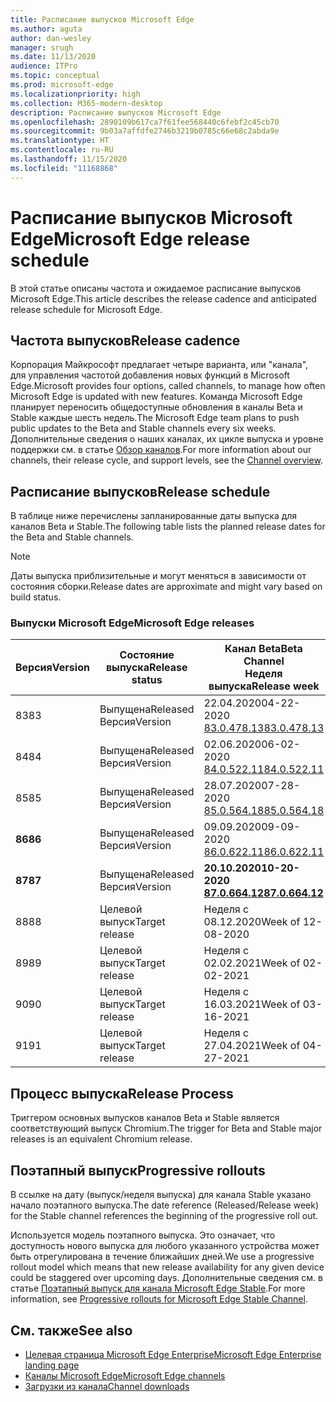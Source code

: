 ```yaml
---
title: Расписание выпусков Microsoft Edge
ms.author: aguta
author: dan-wesley
manager: srugh
ms.date: 11/13/2020
audience: ITPro
ms.topic: conceptual
ms.prod: microsoft-edge
ms.localizationpriority: high
ms.collection: M365-modern-desktop
description: Расписание выпусков Microsoft Edge
ms.openlocfilehash: 2890109b617ca7f61fee568440c6febf2c45cb70
ms.sourcegitcommit: 9b03a7affdfe2746b3219b0785c66e68c2abda9e
ms.translationtype: HT
ms.contentlocale: ru-RU
ms.lasthandoff: 11/15/2020
ms.locfileid: "11168868"
---
```

# <span data-ttu-id="01ea4-103">Расписание выпусков Microsoft Edge</span><span class="sxs-lookup"><span data-stu-id="01ea4-103">Microsoft Edge release schedule</span></span>

<span data-ttu-id="01ea4-104">В этой статье описаны частота и ожидаемое расписание выпусков Microsoft Edge.</span><span class="sxs-lookup"><span data-stu-id="01ea4-104">This article describes the release cadence and anticipated release schedule for Microsoft Edge.</span></span>

## <span data-ttu-id="01ea4-105">Частота выпусков</span><span class="sxs-lookup"><span data-stu-id="01ea4-105">Release cadence</span></span>

<span data-ttu-id="01ea4-106">Корпорация Майкрософт предлагает четыре варианта, или "канала", для управления частотой добавления новых функций в Microsoft Edge.</span><span class="sxs-lookup"><span data-stu-id="01ea4-106">Microsoft provides four options, called channels, to manage how often Microsoft Edge is updated with new features.</span></span> <span data-ttu-id="01ea4-107">Команда Microsoft Edge планирует переносить общедоступные обновления в каналы Beta и Stable каждые шесть недель.</span><span class="sxs-lookup"><span data-stu-id="01ea4-107">The Microsoft Edge team plans to push public updates to the Beta and Stable channels every six weeks.</span></span> <span data-ttu-id="01ea4-108">Дополнительные сведения о наших каналах, их цикле выпуска и уровне поддержки см. в статье [Обзор каналов](https://docs.microsoft.com/DeployEdge/microsoft-edge-channels#channel-overview).</span><span class="sxs-lookup"><span data-stu-id="01ea4-108">For more information about our channels, their release cycle, and support levels, see the [Channel overview](https://docs.microsoft.com/DeployEdge/microsoft-edge-channels#channel-overview).</span></span>

## <span data-ttu-id="01ea4-109">Расписание выпусков</span><span class="sxs-lookup"><span data-stu-id="01ea4-109">Release schedule</span></span>

<span data-ttu-id="01ea4-110">В таблице ниже перечислены запланированные даты выпуска для каналов Beta и Stable.</span><span class="sxs-lookup"><span data-stu-id="01ea4-110">The following table lists the planned release dates for the Beta and Stable channels.</span></span>

> [!NOTE]
> <span data-ttu-id="01ea4-111">Даты выпуска приблизительные и могут меняться в зависимости от состояния сборки.</span><span class="sxs-lookup"><span data-stu-id="01ea4-111">Release dates are approximate and might vary based on build status.</span></span>

### <span data-ttu-id="01ea4-112">Выпуски Microsoft Edge</span><span class="sxs-lookup"><span data-stu-id="01ea4-112">Microsoft Edge releases</span></span>

| <span data-ttu-id="01ea4-113">Версия</span><span class="sxs-lookup"><span data-stu-id="01ea4-113">Version</span></span> | <span data-ttu-id="01ea4-114">Состояние выпуска</span><span class="sxs-lookup"><span data-stu-id="01ea4-114">Release status</span></span> | <span data-ttu-id="01ea4-115">Канал Beta</span><span class="sxs-lookup"><span data-stu-id="01ea4-115">Beta Channel</span></span><br><span data-ttu-id="01ea4-116">Неделя выпуска</span><span class="sxs-lookup"><span data-stu-id="01ea4-116">Release week</span></span> | <span data-ttu-id="01ea4-117">Канал Stable</span><span class="sxs-lookup"><span data-stu-id="01ea4-117">Stable Channel</span></span><br><span data-ttu-id="01ea4-118">Неделя выпуска</span><span class="sxs-lookup"><span data-stu-id="01ea4-118">Release week</span></span> |
|---------|-----|------|--------|
| <span data-ttu-id="01ea4-119">83</span><span class="sxs-lookup"><span data-stu-id="01ea4-119">83</span></span> | <span data-ttu-id="01ea4-120">Выпущена</span><span class="sxs-lookup"><span data-stu-id="01ea4-120">Released</span></span><br><span data-ttu-id="01ea4-121">Версия</span><span class="sxs-lookup"><span data-stu-id="01ea4-121">Version</span></span> | <span data-ttu-id="01ea4-122">22.04.2020</span><span class="sxs-lookup"><span data-stu-id="01ea4-122">04-22-2020</span></span><br>[<span data-ttu-id="01ea4-123">83.0.478.13</span><span class="sxs-lookup"><span data-stu-id="01ea4-123">83.0.478.13</span></span>](https://docs.microsoft.com/DeployEdge/microsoft-edge-relnote-beta-channel#version-83047813-april-22) | <span data-ttu-id="01ea4-124">21.05.2020</span><span class="sxs-lookup"><span data-stu-id="01ea4-124">05-21-2020</span></span><br> [<span data-ttu-id="01ea4-125">83.0.478.37</span><span class="sxs-lookup"><span data-stu-id="01ea4-125">83.0.478.37</span></span>](https://docs.microsoft.com/DeployEdge/microsoft-edge-relnote-stable-channel#version-83047837-may-21) |
| <span data-ttu-id="01ea4-126">84</span><span class="sxs-lookup"><span data-stu-id="01ea4-126">84</span></span> | <span data-ttu-id="01ea4-127">Выпущена</span><span class="sxs-lookup"><span data-stu-id="01ea4-127">Released</span></span><br><span data-ttu-id="01ea4-128">Версия</span><span class="sxs-lookup"><span data-stu-id="01ea4-128">Version</span></span> | <span data-ttu-id="01ea4-129">02.06.2020</span><span class="sxs-lookup"><span data-stu-id="01ea4-129">06-02-2020</span></span><br>[<span data-ttu-id="01ea4-130">84.0.522.11</span><span class="sxs-lookup"><span data-stu-id="01ea4-130">84.0.522.11</span></span>](https://docs.microsoft.com/DeployEdge/microsoft-edge-relnote-beta-channel#version-84052211-june-2) | <span data-ttu-id="01ea4-131">16.07.2020</span><span class="sxs-lookup"><span data-stu-id="01ea4-131">07-16-2020</span></span><br> [<span data-ttu-id="01ea4-132">84.0.522.40.</span><span class="sxs-lookup"><span data-stu-id="01ea4-132">84.0.522.40</span></span>](https://docs.microsoft.com/DeployEdge/microsoft-edge-relnote-stable-channel#version-84052240-july-16) |
| <span data-ttu-id="01ea4-133">85</span><span class="sxs-lookup"><span data-stu-id="01ea4-133">85</span></span> | <span data-ttu-id="01ea4-134">Выпущена</span><span class="sxs-lookup"><span data-stu-id="01ea4-134">Released</span></span><br><span data-ttu-id="01ea4-135">Версия</span><span class="sxs-lookup"><span data-stu-id="01ea4-135">Version</span></span> | <span data-ttu-id="01ea4-136">28.07.2020</span><span class="sxs-lookup"><span data-stu-id="01ea4-136">07-28-2020</span></span><br>[<span data-ttu-id="01ea4-137">85.0.564.18</span><span class="sxs-lookup"><span data-stu-id="01ea4-137">85.0.564.18</span></span>](https://docs.microsoft.com/DeployEdge/microsoft-edge-relnote-beta-channel#version-85056418-july-28)  | <span data-ttu-id="01ea4-138">27.08.2020</span><span class="sxs-lookup"><span data-stu-id="01ea4-138">08-27-2020</span></span><br>[<span data-ttu-id="01ea4-139">85.0.564.41</span><span class="sxs-lookup"><span data-stu-id="01ea4-139">85.0.564.41</span></span>](https://docs.microsoft.com/DeployEdge/microsoft-edge-relnote-stable-channel#version-85056441-august-27) |
| **<span data-ttu-id="01ea4-140">86</span><span class="sxs-lookup"><span data-stu-id="01ea4-140">86</span></span>** | <span data-ttu-id="01ea4-141">Выпущена</span><span class="sxs-lookup"><span data-stu-id="01ea4-141">Released</span></span><br><span data-ttu-id="01ea4-142">Версия</span><span class="sxs-lookup"><span data-stu-id="01ea4-142">Version</span></span> | <span data-ttu-id="01ea4-143">09.09.2020</span><span class="sxs-lookup"><span data-stu-id="01ea4-143">09-09-2020</span></span><br>[<span data-ttu-id="01ea4-144">86.0.622.11</span><span class="sxs-lookup"><span data-stu-id="01ea4-144">86.0.622.11</span></span>](https://docs.microsoft.com/DeployEdge/microsoft-edge-relnote-beta-channel#version-86062211-september-9) | **<span data-ttu-id="01ea4-145">09.10.2020</span><span class="sxs-lookup"><span data-stu-id="01ea4-145">10-09-2020</span></span>**<br>**[<span data-ttu-id="01ea4-146">86.0.622.38</span><span class="sxs-lookup"><span data-stu-id="01ea4-146">86.0.622.38</span></span>](https://docs.microsoft.com/deployedge/microsoft-edge-relnote-stable-channel#version-86062238-october-9)** |
| **<span data-ttu-id="01ea4-147">87</span><span class="sxs-lookup"><span data-stu-id="01ea4-147">87</span></span>** | <span data-ttu-id="01ea4-148">Выпущена</span><span class="sxs-lookup"><span data-stu-id="01ea4-148">Released</span></span><br><span data-ttu-id="01ea4-149">Версия</span><span class="sxs-lookup"><span data-stu-id="01ea4-149">Version</span></span> | **<span data-ttu-id="01ea4-150">20.10.2020</span><span class="sxs-lookup"><span data-stu-id="01ea4-150">10-20-2020</span></span>**<br>**[<span data-ttu-id="01ea4-151">87.0.664.12</span><span class="sxs-lookup"><span data-stu-id="01ea4-151">87.0.664.12</span></span>](https://docs.microsoft.com/deployedge/microsoft-edge-relnote-beta-channel#version-87066412--october-20)** | <span data-ttu-id="01ea4-152">Неделя с 19.11.2020</span><span class="sxs-lookup"><span data-stu-id="01ea4-152">Week of 11-19-2020</span></span> |
| <span data-ttu-id="01ea4-153">88</span><span class="sxs-lookup"><span data-stu-id="01ea4-153">88</span></span> | <span data-ttu-id="01ea4-154">Целевой выпуск</span><span class="sxs-lookup"><span data-stu-id="01ea4-154">Target release</span></span> | <span data-ttu-id="01ea4-155">Неделя с 08.12.2020</span><span class="sxs-lookup"><span data-stu-id="01ea4-155">Week of 12-08-2020</span></span> | <span data-ttu-id="01ea4-156">Неделя с 21.01.2021</span><span class="sxs-lookup"><span data-stu-id="01ea4-156">Week of 01-21-2021</span></span> |
| <span data-ttu-id="01ea4-157">89</span><span class="sxs-lookup"><span data-stu-id="01ea4-157">89</span></span> | <span data-ttu-id="01ea4-158">Целевой выпуск</span><span class="sxs-lookup"><span data-stu-id="01ea4-158">Target release</span></span> | <span data-ttu-id="01ea4-159">Неделя с 02.02.2021</span><span class="sxs-lookup"><span data-stu-id="01ea4-159">Week of 02-02-2021</span></span> | <span data-ttu-id="01ea4-160">Неделя с 04.03.2021</span><span class="sxs-lookup"><span data-stu-id="01ea4-160">Week of 03-04-2021</span></span> |
| <span data-ttu-id="01ea4-161">90</span><span class="sxs-lookup"><span data-stu-id="01ea4-161">90</span></span> | <span data-ttu-id="01ea4-162">Целевой выпуск</span><span class="sxs-lookup"><span data-stu-id="01ea4-162">Target release</span></span> | <span data-ttu-id="01ea4-163">Неделя с 16.03.2021</span><span class="sxs-lookup"><span data-stu-id="01ea4-163">Week of 03-16-2021</span></span> | <span data-ttu-id="01ea4-164">Неделя с 15.04.2021</span><span class="sxs-lookup"><span data-stu-id="01ea4-164">Week of 4-15-2021</span></span> |
| <span data-ttu-id="01ea4-165">91</span><span class="sxs-lookup"><span data-stu-id="01ea4-165">91</span></span> | <span data-ttu-id="01ea4-166">Целевой выпуск</span><span class="sxs-lookup"><span data-stu-id="01ea4-166">Target release</span></span> | <span data-ttu-id="01ea4-167">Неделя с 27.04.2021</span><span class="sxs-lookup"><span data-stu-id="01ea4-167">Week of 04-27-2021</span></span> | <span data-ttu-id="01ea4-168">Неделя с 27.05.2021</span><span class="sxs-lookup"><span data-stu-id="01ea4-168">Week of 05-27-2021</span></span> |

## <span data-ttu-id="01ea4-169">Процесс выпуска</span><span class="sxs-lookup"><span data-stu-id="01ea4-169">Release Process</span></span>

<span data-ttu-id="01ea4-170">Триггером основных выпусков каналов Beta и Stable является соответствующий выпуск Chromium.</span><span class="sxs-lookup"><span data-stu-id="01ea4-170">The trigger for Beta and Stable major releases is an equivalent Chromium release.</span></span>

## <span data-ttu-id="01ea4-171">Поэтапный выпуск</span><span class="sxs-lookup"><span data-stu-id="01ea4-171">Progressive rollouts</span></span>

<span data-ttu-id="01ea4-172">В ссылке на дату (выпуск/неделя выпуска) для канала Stable указано начало поэтапного выпуска.</span><span class="sxs-lookup"><span data-stu-id="01ea4-172">The date reference (Released/Release week) for the Stable channel references the beginning of the progressive roll out.</span></span>

<span data-ttu-id="01ea4-173">Используется модель поэтапного выпуска. Это означает, что доступность нового выпуска для любого указанного устройства может быть отрегулирована в течение ближайших дней.</span><span class="sxs-lookup"><span data-stu-id="01ea4-173">We use a progressive rollout model which means that new release availability for any given device could be staggered over upcoming days.</span></span> <span data-ttu-id="01ea4-174">Дополнительные сведения см. в статье [Поэтапный выпуск для канала Microsoft Edge Stable](microsoft-edge-update-progressive-rollout.md).</span><span class="sxs-lookup"><span data-stu-id="01ea4-174">For more information, see [Progressive rollouts for Microsoft Edge Stable Channel](microsoft-edge-update-progressive-rollout.md).</span></span>

## <span data-ttu-id="01ea4-175">См. также</span><span class="sxs-lookup"><span data-stu-id="01ea4-175">See also</span></span>

- [<span data-ttu-id="01ea4-176">Целевая страница Microsoft Edge Enterprise</span><span class="sxs-lookup"><span data-stu-id="01ea4-176">Microsoft Edge Enterprise landing page</span></span>](https://aka.ms/EdgeEnterprise)
- [<span data-ttu-id="01ea4-177">Каналы Microsoft Edge</span><span class="sxs-lookup"><span data-stu-id="01ea4-177">Microsoft Edge channels</span></span>](microsoft-edge-channels.md)
- [<span data-ttu-id="01ea4-178">Загрузки из канала</span><span class="sxs-lookup"><span data-stu-id="01ea4-178">Channel downloads</span></span>](https://www.microsoft.com/edge/business/download)